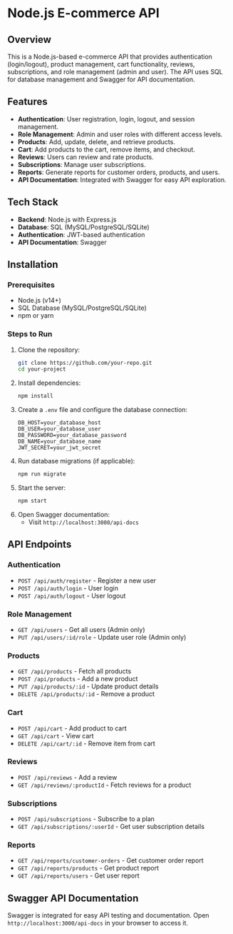# Node.js E-commerce API

## Overview
This is a Node.js-based e-commerce API that provides authentication (login/logout), product management, cart functionality, reviews, subscriptions, and role management (admin and user). The API uses SQL for database management and Swagger for API documentation.

## Features
- **Authentication**: User registration, login, logout, and session management.
- **Role Management**: Admin and user roles with different access levels.
- **Products**: Add, update, delete, and retrieve products.
- **Cart**: Add products to the cart, remove items, and checkout.
- **Reviews**: Users can review and rate products.
- **Subscriptions**: Manage user subscriptions.
- **Reports**: Generate reports for customer orders, products, and users.
- **API Documentation**: Integrated with Swagger for easy API exploration.

## Tech Stack
- **Backend**: Node.js with Express.js
- **Database**: SQL (MySQL/PostgreSQL/SQLite)
- **Authentication**: JWT-based authentication
- **API Documentation**: Swagger

## Installation
### Prerequisites
- Node.js (v14+)
- SQL Database (MySQL/PostgreSQL/SQLite)
- npm or yarn

### Steps to Run
1. Clone the repository:
   ```sh
   git clone https://github.com/your-repo.git
   cd your-project
   ```
2. Install dependencies:
   ```sh
   npm install
   ```
3. Create a `.env` file and configure the database connection:
   ```env
   DB_HOST=your_database_host
   DB_USER=your_database_user
   DB_PASSWORD=your_database_password
   DB_NAME=your_database_name
   JWT_SECRET=your_jwt_secret
   ```
4. Run database migrations (if applicable):
   ```sh
   npm run migrate
   ```
5. Start the server:
   ```sh
   npm start
   ```
6. Open Swagger documentation:
   - Visit `http://localhost:3000/api-docs`

## API Endpoints
### Authentication
- `POST /api/auth/register` - Register a new user
- `POST /api/auth/login` - User login
- `POST /api/auth/logout` - User logout

### Role Management
- `GET /api/users` - Get all users (Admin only)
- `PUT /api/users/:id/role` - Update user role (Admin only)

### Products
- `GET /api/products` - Fetch all products
- `POST /api/products` - Add a new product
- `PUT /api/products/:id` - Update product details
- `DELETE /api/products/:id` - Remove a product

### Cart
- `POST /api/cart` - Add product to cart
- `GET /api/cart` - View cart
- `DELETE /api/cart/:id` - Remove item from cart

### Reviews
- `POST /api/reviews` - Add a review
- `GET /api/reviews/:productId` - Fetch reviews for a product

### Subscriptions
- `POST /api/subscriptions` - Subscribe to a plan
- `GET /api/subscriptions/:userId` - Get user subscription details

### Reports
- `GET /api/reports/customer-orders` - Get customer order report
- `GET /api/reports/products` - Get product report
- `GET /api/reports/users` - Get user report

## Swagger API Documentation
Swagger is integrated for easy API testing and documentation. Open `http://localhost:3000/api-docs` in your browser to access it.